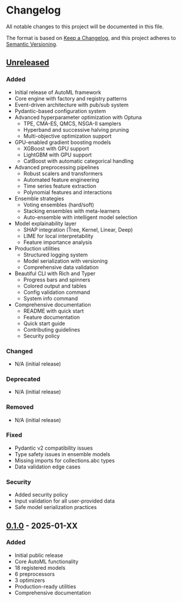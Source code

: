 # Changelog

All notable changes to this project will be documented in this file.

The format is based on [Keep a Changelog](https://keepachangelog.com/en/1.0.0/),
and this project adheres to [Semantic Versioning](https://semver.org/spec/v2.0.0.html).

## [Unreleased]

### Added
- Initial release of AutoML framework
- Core engine with factory and registry patterns
- Event-driven architecture with pub/sub system
- Pydantic-based configuration system
- Advanced hyperparameter optimization with Optuna
  - TPE, CMA-ES, QMCS, NSGA-II samplers
  - Hyperband and successive halving pruning
  - Multi-objective optimization support
- GPU-enabled gradient boosting models
  - XGBoost with GPU support
  - LightGBM with GPU support
  - CatBoost with automatic categorical handling
- Advanced preprocessing pipelines
  - Robust scalers and transformers
  - Automated feature engineering
  - Time series feature extraction
  - Polynomial features and interactions
- Ensemble strategies
  - Voting ensembles (hard/soft)
  - Stacking ensembles with meta-learners
  - Auto-ensemble with intelligent model selection
- Model explainability layer
  - SHAP integration (Tree, Kernel, Linear, Deep)
  - LIME for local interpretability
  - Feature importance analysis
- Production utilities
  - Structured logging system
  - Model serialization with versioning
  - Comprehensive data validation
- Beautiful CLI with Rich and Typer
  - Progress bars and spinners
  - Colored output and tables
  - Config validation command
  - System info command
- Comprehensive documentation
  - README with quick start
  - Feature documentation
  - Quick start guide
  - Contributing guidelines
  - Security policy

### Changed
- N/A (initial release)

### Deprecated
- N/A (initial release)

### Removed
- N/A (initial release)

### Fixed
- Pydantic v2 compatibility issues
- Type safety issues in ensemble models
- Missing imports for collections.abc types
- Data validation edge cases

### Security
- Added security policy
- Input validation for all user-provided data
- Safe model serialization practices

## [0.1.0] - 2025-01-XX

### Added
- Initial public release
- Core AutoML functionality
- 18 registered models
- 6 preprocessors
- 3 optimizers
- Production-ready utilities
- Comprehensive documentation

[Unreleased]: https://github.com/Jainam1673/AutoML/compare/v0.1.0...HEAD
[0.1.0]: https://github.com/Jainam1673/AutoML/releases/tag/v0.1.0
